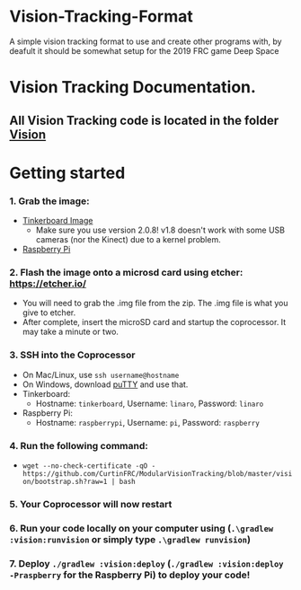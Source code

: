 # Vision-Tracking-Format
A simple vision tracking format to use and create other programs with, by deafult it should be somewhat setup for the 2019 FRC game Deep Space

Vision Tracking Documentation.
===

## All Vision Tracking code is located in the folder [Vision](vision)

# Getting started
### 1. Grab the image:
  - [Tinkerboard Image](https://dlcdnets.asus.com/pub/ASUS/mb/Linux/Tinker_Board_S/20181023-tinker-board-linaro-stretch-alip-v2.0.8.img.zip)
    - Make sure you use version 2.0.8! v1.8 doesn't work with some USB cameras (nor the Kinect) due to a kernel problem.
  - [Raspberry Pi](https://downloads.raspberrypi.org/raspbian_lite_latest)
### 2. Flash the image onto a microsd card using etcher: https://etcher.io/
  - You will need to grab the .img file from the zip. The .img file is what you give to etcher.
  - After complete, insert the microSD card and startup the coprocessor. It may take a minute or two.
### 3. SSH into the Coprocessor
  - On Mac/Linux, use `ssh username@hostname`
  - On Windows, download [puTTY](https://the.earth.li/~sgtatham/putty/latest/w64/putty-64bit-0.70-installer.msi) and use that.
  - Tinkerboard:
    - Hostname: `tinkerboard`, Username: `linaro`, Password: `linaro`
  - Raspberry Pi:
    - Hostname: `raspberrypi`, Username: `pi`, Password: `raspberry`
### 4. Run the following command:
  - `wget --no-check-certificate -qO - https://github.com/CurtinFRC/ModularVisionTracking/blob/master/vision/bootstrap.sh?raw=1 | bash`
### 5. Your Coprocessor will now restart
### 6. Run your code locally on your computer using (`.\gradlew :vision:runvision` or simply type `.\gradlew runvision`)
### 7. Deploy `./gradlew :vision:deploy` (`./gradlew :vision:deploy -Praspberry` for the Raspberry Pi) to deploy your code!

